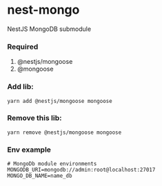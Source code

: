 # nest-mongo
NestJS MongoDB submodule

### Required

1. @nestjs/mongoose
2. @mongoose

### Add lib:
```yarn
yarn add @nestjs/mongoose mongoose
```

### Remove this lib:
```yarn
yarn remove @nestjs/mongoose mongoose
```

### Env example
```dotenv
# MongoDb module environments
MONGODB_URI=mongodb://admin:root@localhost:27017
MONGO_DB_NAME=name_db
```
